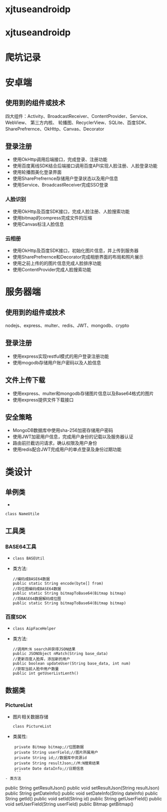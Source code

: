 # xjtuseandroidp

# xjtuseandroidp

# 爬坑记录


# 安卓端


## 使用到的组件或技术
四大组件：Activity、BroadcastReceiver、ContentProvider、Service、 WebView、 第三方内核、 
轮播图、RecyclerView、SQLite、百度SDK、SharePrefrernce、OkHttp、Canvas、Decorator	

## 登录注册
- 使用OkHttp调用后端接口，完成登录、注册功能
- 使用百度离线SDK结合后端接口调用百度API实现人脸注册、人脸登录功能
- 使用轮播图美化登录界面
- 使用SharePrefrernce存储用户登录状态以及用户信息
- 使用Service、BroadcastReceiver完成SSO登录

### 人脸识别
- 使用OkHttp及百度SDK接口，完成人脸注册、人脸搜索功能
- 使用bitmap的compress完成文件的压缩
- 使用Canvas标注人脸信息

### 云相册
- 使用OkHttp及百度SDK接口，初始化图片信息，并上传到服务器
- 使用SharePrefrernce和Decorator完成相册界面的布局和照片展示
- 使用之前上传的的图片信息完成人脸排序功能
- 使用ContentProvider完成人脸搜索功能

# 服务器端
## 使用到的组件或技术
nodejs、express、multer、redis、JWT、mongodb、crypto

## 登录注册
- 使用express实现restful模式的用户登录注册功能
- 使用mogodb存储用户账户密码以及人脸信息

## 文件上传下载
- 使用express、multer和mongodb存储图片信息以及Base64格式的图片
- 使用express提供文件下载接口

## 安全策略
- MongoDB数据库中使用sha-256加密存储用户密码
- 使用JWT加密用户信息，完成用户身份的记载以及服务器认证
- 路由前拦截访问请求，确认权限及用户身份
- 使用redis配合JWT完成用户的单点登录及身份过期功能


# 类设计

## 单例类
- 
```
class NameUtile
```

## 工具类
### BASE64工具
-
  ```
  class BASEUtil
  ```
- 类方法:
  ```
  //编码成BASE64数据
  public static String encode(byte[] from)
  //将位图编码成BASE64数据
  public static String bitmapToBase64(Bitmap bitmap)
  //将BASE64数据解码成位图
  public static String bitmapToBase64(Bitmap bitmap)
  ```
  
### 百度SDK
-
  ```
  class AipFaceHelper
  ```
- 类方法:
  ```
  //调用M:N search并获得JSON结果
  public JSONObject nMatch(String base_data)
  //更新百度人脸库，添加新的用户
  public boolean updateUser(String base_data, int num)
  //获取当前人脸中用户数量
  public int getUserListLenth()
  ```
 
## 数据类

### PictureList
- 图片相关数据存储

  ```
  class PictureList
  ```
- 类属性:

```
    private Bitmap bitmap;//位图数据
    private String userField;//图片所属用户
    private String id;//数据库中资源id
    private String resultJson;//M:N搜索结果
	private Date dataInfo;//日期信息
	```
- 类方法

```
  public String getResultJson()
  public void setResultJson(String resultJson)
  public String getDateInfo()
  public void setDateInfo(String dateInfo)
  public String getId()
  public void setId(String id)
  public String getUserField()
  public void setUserField(String userField)
  public Bitmap getBitmap()
  ```

